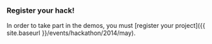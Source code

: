 
### Register your hack!

In order to take part in the demos, you must [register your project]({{ site.baseurl }}/events/hackathon/2014/may).
